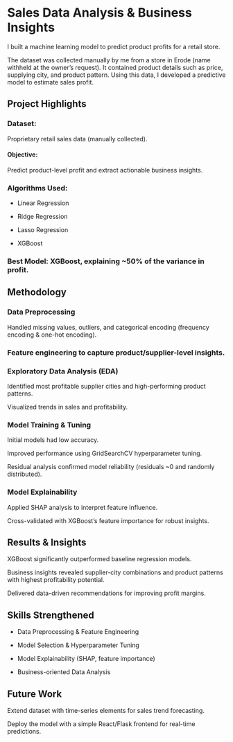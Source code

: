 # Sales Data Analysis & Business Insights

I built a machine learning model to predict product profits for a retail store.

The dataset was collected manually by me from a store in Erode (name withheld at the owner’s request). It contained product details such as price, supplying city, and product pattern. Using this data, I developed a predictive model to estimate sales profit.

## Project Highlights

### Dataset:
Proprietary retail sales data (manually collected).

#### Objective: 
Predict product-level profit and extract actionable business insights.

### Algorithms Used:

* Linear Regression

 * Ridge Regression

* Lasso Regression

* XGBoost

### Best Model: XGBoost, explaining ~50% of the variance in profit.

## Methodology

### Data Preprocessing

Handled missing values, outliers, and categorical encoding (frequency encoding & one-hot encoding).

### Feature engineering to capture product/supplier-level insights.

### Exploratory Data Analysis (EDA)

Identified most profitable supplier cities and high-performing product patterns.

Visualized trends in sales and profitability.

### Model Training & Tuning

Initial models had low accuracy.

Improved performance using GridSearchCV hyperparameter tuning.

Residual analysis confirmed model reliability (residuals ~0 and randomly distributed).

### Model Explainability

Applied SHAP analysis to interpret feature influence.

Cross-validated with XGBoost’s feature importance for robust insights.

## Results & Insights

XGBoost significantly outperformed baseline regression models.

Business insights revealed supplier-city combinations and product patterns with highest profitability potential.

Delivered data-driven recommendations for improving profit margins.

## Skills Strengthened

* Data Preprocessing & Feature Engineering

* Model Selection & Hyperparameter Tuning

* Model Explainability (SHAP, feature importance)

* Business-oriented Data Analysis

## Future Work

Extend dataset with time-series elements for sales trend forecasting.

Deploy the model with a simple React/Flask frontend for real-time predictions.
